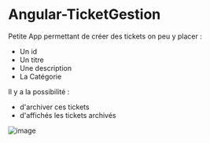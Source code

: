 # Angular-TicketGestion

Petite App permettant de créer des tickets on peu y placer :
- Un id
- Un titre
- Une description
- La Catégorie

Il y a la possibilité :
- d'archiver ces tickets 
- d'affichés les tickets archivés 

![image](https://user-images.githubusercontent.com/28106726/164950101-bfffb18c-a6cd-46e5-821e-f05f45e64f4f.png)
